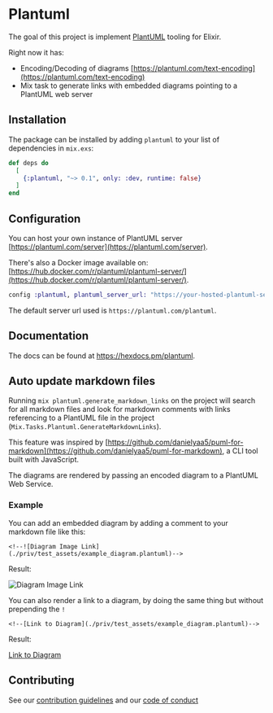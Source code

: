 # Plantuml

The goal of this project is implement [PlantUML](https://plantuml.com/) tooling for Elixir.

Right now it has:

- Encoding/Decoding of diagrams [https://plantuml.com/text-encoding](https://plantuml.com/text-encoding)
- Mix task to generate links with embedded diagrams pointing to a PlantUML web server

## Installation

The package can be installed by adding `plantuml` to your list of dependencies in `mix.exs`:

```elixir
def deps do
  [
    {:plantuml, "~> 0.1", only: :dev, runtime: false}
  ]
end
```

## Configuration

You can host your own instance of PlantUML server [https://plantuml.com/server](https://plantuml.com/server).

There's also a Docker image available on: [https://hub.docker.com/r/plantuml/plantuml-server/](https://hub.docker.com/r/plantuml/plantuml-server/).

```elixir
config :plantuml, plantuml_server_url: "https://your-hosted-plantuml-server.com"
```

The default server url used is `https://plantuml.com/plantuml`.

## Documentation

The docs can be found at <https://hexdocs.pm/plantuml>.

## Auto update markdown files

Running `mix plantuml.generate_markdown_links` on the project will search for all markdown files and look for markdown comments
with links referencing to a PlantUML file in the project (`Mix.Tasks.Plantuml.GenerateMarkdownLinks`).

This feature was inspired by [https://github.com/danielyaa5/puml-for-markdown](https://github.com/danielyaa5/puml-for-markdown), a CLI tool built with JavaScript.

The diagrams are rendered by passing an encoded diagram to a PlantUML Web Service.

### Example

You can add an embedded diagram by adding a comment to your markdown file like this:

```
<!--![Diagram Image Link](./priv/test_assets/example_diagram.plantuml)-->
```

Result:

![Diagram Image Link](https://plantuml.com/plantuml/png/JP4v3iCW44NxEGKNI16lKeh8MUj4oWKmfa1om86XyEs36JiP2dZwJupueWieFSRt25CwZJAJj2WUZ6KGT-T0AdHUq3en9hs7taKxI3ylsPan-GAKi-ZTcEzS69ClGLiqEDFC6sFo5GmIPI-3Nh8hO_9rcZ-EMg5nDgJvVoRVm2VggDStFncJRo5jOdVCNSH1l9p8XLbSKBprPAOaipPaeY91rLXUKxvLOgRPHlqACDbcbuj0f-sm_DeN)

You can also render a link to a diagram, by doing the same thing but without prepending the `!`

```
<!--[Link to Diagram](./priv/test_assets/example_diagram.plantuml)-->
```

Result:

[Link to Diagram](https://plantuml.com/plantuml/png/JP4v3iCW44NxEGKNI16lKeh8MUj4oWKmfa1om86XyEs36JiP2dZwJupueWieFSRt25CwZJAJj2WUZ6KGT-T0AdHUq3en9hs7taKxI3ylsPan-GAKi-ZTcEzS69ClGLiqEDFC6sFo5GmIPI-3Nh8hO_9rcZ-EMg5nDgJvVoRVm2VggDStFncJRo5jOdVCNSH1l9p8XLbSKBprPAOaipPaeY91rLXUKxvLOgRPHlqACDbcbuj0f-sm_DeN)

## Contributing

See our [contribution guidelines](https://github.com/ceolinrenato/plantuml/blob/main/CONTRIBUTING.md) and our [code of conduct](https://github.com/ceolinrenato/plantuml/blob/main/CODE_OF_CONDUCT.md)
